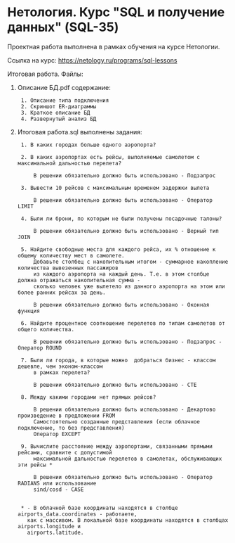 # Нетология. Курс "SQL и получение данных" (SQL-35)

Проектная работа выполнена в рамках обучения на курсе Нетологии.

Ссылка на курс: https://netology.ru/programs/sql-lessons

Итоговая работа. 
Файлы:

  1. Описание БД.pdf содержание:
  
          1. Описание типа подключения
          2. Скриншот ER-диаграммы
          3. Краткое описание БД
          4. Развернутый анализ БД

  2. Итоговая работа.sql выполнены задания:
  
          1. В каких городах больше одного аэропорта?
          
          2. В каких аэропортах есть рейсы, выполняемые самолетом с максимальной дальностью перелета?
          
              В решении обязательно должно быть использовано - Подзапрос
          
          3. Вывести 10 рейсов с максимальным временем задержки вылета	
          
              В решении обязательно должно быть использовано - Оператор LIMIT 
          
          4. Были ли брони, по которым не были получены посадочные талоны?	
          
              В решении обязательно должно быть использовано - Верный тип JOIN
          
          5. Найдите свободные места для каждого рейса, их % отношение к общему количеству мест в самолете.
              Добавьте столбец с накопительным итогом - суммарное накопление количества вывезенных пассажиров 
              из каждого аэропорта на каждый день. Т.е. в этом столбце должна отражаться накопительная сумма - 
              сколько человек уже вылетело из данного аэропорта на этом или более ранних рейсах за день.	
              
              В решении обязательно должно быть использовано - Оконная функция
              
          6. Найдите процентное соотношение перелетов по типам самолетов от общего количества.	
          
              В решении обязательно должно быть использовано - Подзапрос - Оператор ROUND
          
          7. Были ли города, в которые можно  добраться бизнес - классом дешевле, чем эконом-классом 
              в рамках перелета?
          
              В решении обязательно должно быть использовано - CTE
          
          8. Между какими городами нет прямых рейсов?	
          
              В решении обязательно должно быть использовано - Декартово произведение в предложении FROM
              Самостоятельно созданные представления (если облачное подключение, то без представления)
              Оператор EXCEPT
              
          9. Вычислите расстояние между аэропортами, связанными прямыми рейсами, сравните с допустимой 
              максимальной дальностью перелетов в самолетах, обслуживающих эти рейсы *	
              
              В решении обязательно должно быть использовано - Оператор RADIANS или использование 
              sind/cosd - CASE
              
              
          * - В облачной базе координаты находятся в столбце airports_data.coordinates - работаете, 
            как с массивом. В локальной базе координаты находятся в столбцах airports.longitude и 
            airports.latitude.
